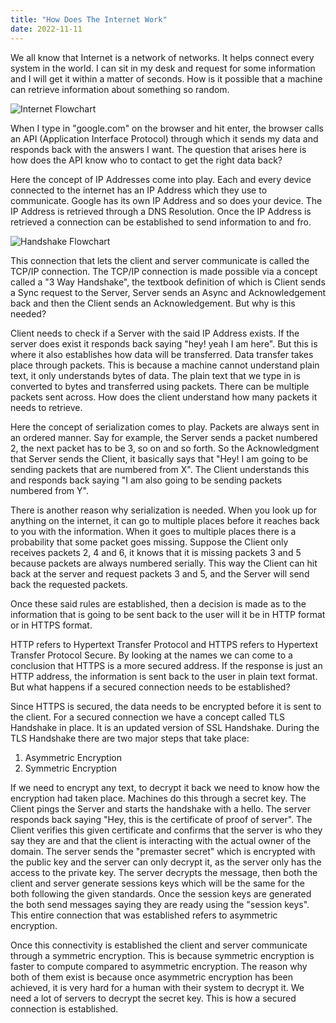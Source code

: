 ```yaml
---
title: "How Does The Internet Work"
date: 2022-11-11
---
```


We all know that Internet is a network of networks. It helps connect every system in the world. I can sit in my desk and request for some information and I will get it within a matter of seconds. How is it possible that a machine can retrieve information about something so random.

![Internet Flowchart]({{site.baseurl}}/docs/assets/images/post1_img1.png)

When I type in "google.com" on the browser and hit enter, the browser calls an API (Application Interface Protocol) through which it sends my data and responds back with the answers I want. The question that arises here is how does the API know who to contact to get the right data back?

Here the concept of IP Addresses come into play. Each and every device connected to the internet has an IP Address which they use to communicate. Google has its own IP Address and so does your device. The IP Address is retrieved through a DNS Resolution. Once the IP Address is retrieved a connection can be established to send information to and fro.

![Handshake Flowchart]({{site.baseurl}}/docs/assets/images/post1_img2.png)

This connection that lets the client and server communicate is called the TCP/IP connection. The TCP/IP connection is made possible via a concept called a "3 Way Handshake", the textbook definition of which is Client sends a Sync request to the Server, Server sends an Async and Acknowledgement back and then the Client sends an Acknowledgement. But why is this needed?

Client needs to check if a Server with the said IP Address exists. If the server does exist it responds back saying "hey! yeah I am here". But this is where it also establishes how data will be transferred. Data transfer takes place through packets. This is because a machine cannot understand plain text, it only understands bytes of data. The plain text that we type in is converted to bytes and transferred using packets. There can be multiple packets sent across. How does the client understand how many packets it needs to retrieve.

Here the concept of serialization comes to play. Packets are always sent in an ordered manner. Say for example, the Server sends a packet numbered 2, the next packet has to be 3, so on and so forth. So the Acknowledgment that Server sends the Client, it basically says that "Hey! I am going to be sending packets that are numbered from X". The Client understands this and responds back saying "I am also going to be sending packets numbered from Y".

There is another reason why serialization is needed. When you look up for anything on the internet, it can go to multiple places before it reaches back to you with the information. When it goes to multiple places there is a probability that some packet goes missing. Suppose the Client only receives packets 2, 4 and 6, it knows that it is missing packets 3 and 5 because packets are always numbered serially. This way the Client can hit back at the server and request packets 3 and 5, and the Server will send back the requested packets.

Once these said rules are established, then a decision is made as to the information that is going to be sent back to the user will it be in HTTP format or in HTTPS format.

HTTP refers to Hypertext Transfer Protocol and HTTPS refers to Hypertext Transfer Protocol Secure. By looking at the names we can come to a conclusion that HTTPS is a more secured address. If the response is just an HTTP address, the information is sent back to the user in plain text format. But what happens if a secured connection needs to be established?

Since HTTPS is secured, the data needs to be encrypted before it is sent to the client. For a secured connection we have a concept called TLS Handshake in place. It is an updated version of SSL Handshake. During the TLS Handshake there are two major steps that take place:

1. Asymmetric Encryption
2. Symmetric Encryption

If we need to encrypt any text, to decrypt it back we need to know how the encryption had taken place. Machines do this through a secret key. The Client pings the Server and starts the handshake with a hello. The server responds back saying "Hey, this is the certificate of proof of server". The Client verifies this given certificate and confirms that the server is who they say they are and that the client is interacting with the actual owner of the domain. The server sends the "premaster secret" which is encrypted with the public key and the server can only decrypt it, as the server only has the access to the private key. The server decrypts the message, then both the client and server generate sessions keys which will be the same for the both following the given standards. Once the session keys are generated the both send messages saying they are ready using the "session keys". This entire connection that was established refers to asymmetric encryption.

Once this connectivity is established the client and server communicate through a symmetric encryption. This is because symmetric encryption is faster to compute compared to asymmetric encryption. The reason why both of them exist is because once asymmetric encryption has been achieved, it is very hard for a human with their system to decrypt it. We need a lot of servers to decrypt the secret key. This is how a secured connection is established.

